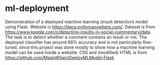 # ml-deployment
Demonstration of a deployed machine learning (insult detection) model using Flask. Website is https://ikera.pythonanywhere.com/. Dataset is from https://www.kaggle.com/c/detecting-insults-in-social-commentary/data . The task is to detect whether a comment contains an insult or not. The deployed classifier has around 68% accuracy and is not particularly fine-tuned, since this project was done mostly to show how a machine learning model can be used inside a website. CSS and (modified) HTML is from https://github.com/MaajidKhan/DeployMLModel-Flask
